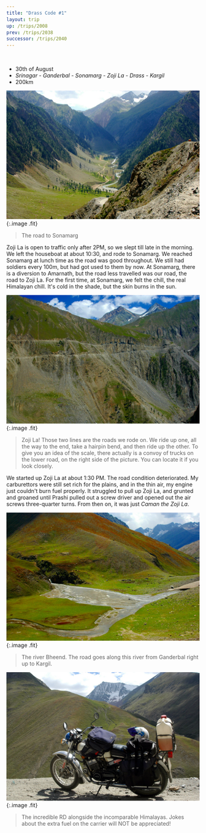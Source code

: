 ```yaml
---
title: "Drass Code #1"
layout: trip
up: /trips/2008
prev: /trips/2038
successor: /trips/2040
---
```


&nbsp;

- 30th of August
- _Srinagar - Ganderbal - Sonamarg - Zoji La - Drass -               Kargil_
- 200km


![DSC_0231.JPG](/images/photos/DSC_0231.JPG 'DSC_0231.JPG'){:.image .fit}

>  The road to Sonamarg 

Zoji La is open to traffic only after 2PM, so we slept till             late in the morning. We left the houseboat at about 10:30, and             rode to Sonamarg. We reached Sonamarg at lunch time as the road             was good throughout. We still had soldiers every 100m, but had             got used to them by now. At Sonamarg, there is a diversion to             Amarnath, but the road less travelled was our road, the road to             Zoji La. For the first time, at Sonamarg, we felt the chill, the             real Himalayan chill. It's cold in the shade, but the skin burns             in the sun.

![DSC_0232.JPG](/images/photos/DSC_0232.JPG 'DSC_0232.JPG'){:.image .fit}

>  Zoji La! Those two lines are the roads we rode             on. We ride up one, all the way to the end, take a hairpin bend,             and then ride up the other. To give you an idea of the scale,             there actually is a convoy of trucks on the lower road, on the             right side of the picture. You can locate it if you look             closely. 

We started up Zoji La at about 1:30 PM. The road condition             deteriorated. My carburettors were still set rich for the             plains, and in the thin air, my engine just couldn't burn fuel             properly. It struggled to pull up Zoji La, and grunted and             groaned until Prashi pulled out a screw driver and opened out             the air screws three-quarter turns. From then on, it was just             _Caman the Zoji La_.

![DSC_0234.JPG](/images/photos/DSC_0234.JPG 'DSC_0234.JPG'){:.image .fit}

>  The river Bheend. The road goes along this river             from Ganderbal right up to Kargil. 

![DSC_0235.JPG](/images/photos/DSC_0235.JPG 'DSC_0235.JPG'){:.image .fit}

>  The incredible RD alongside the incomparable             Himalayas. Jokes about the extra fuel on the carrier will NOT be             appreciated! 


